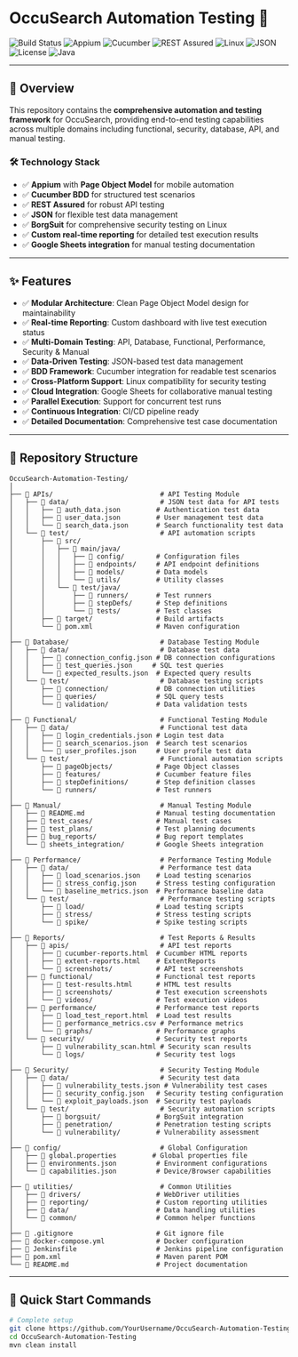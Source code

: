 # OccuSearch Automation Testing 🚀

![Build Status](https://img.shields.io/badge/build-passing-brightgreen)
![Appium](https://img.shields.io/badge/Appium-automation-blue)
![Cucumber](https://img.shields.io/badge/Cucumber-BDD-green)
![REST Assured](https://img.shields.io/badge/REST_Assured-API-blueviolet)
![Linux](https://img.shields.io/badge/Linux-security-orange)
![JSON](https://img.shields.io/badge/Data_JSON-yellow)
![License](https://img.shields.io/badge/license-MIT-blue)
![Java](https://img.shields.io/badge/Java-11+-red)

---

## 🎯 Overview

This repository contains the **comprehensive automation and testing framework** for OccuSearch, providing end-to-end testing capabilities across multiple domains including functional, security, database, API, and manual testing.

### 🛠️ Technology Stack

- ✅ **Appium** with **Page Object Model** for mobile automation
- ✅ **Cucumber BDD** for structured test scenarios
- ✅ **REST Assured** for robust API testing
- ✅ **JSON** for flexible test data management
- ✅ **BorgSuit** for comprehensive security testing on Linux
- ✅ **Custom real-time reporting** for detailed test execution results
- ✅ **Google Sheets integration** for manual testing documentation

---

## ✨ Features

- ✅ **Modular Architecture**: Clean Page Object Model design for maintainability
- ✅ **Real-time Reporting**: Custom dashboard with live test execution status
- ✅ **Multi-Domain Testing**: API, Database, Functional, Performance, Security & Manual
- ✅ **Data-Driven Testing**: JSON-based test data management
- ✅ **BDD Framework**: Cucumber integration for readable test scenarios
- ✅ **Cross-Platform Support**: Linux compatibility for security testing
- ✅ **Cloud Integration**: Google Sheets for collaborative manual testing
- ✅ **Parallel Execution**: Support for concurrent test runs
- ✅ **Continuous Integration**: CI/CD pipeline ready
- ✅ **Detailed Documentation**: Comprehensive test case documentation

---

## 📂 Repository Structure

```
OccuSearch-Automation-Testing/
│
├── 📁 APIs/                           # API Testing Module
│   ├── 📁 data/                       # JSON test data for API tests
│   │   ├── 📄 auth_data.json         # Authentication test data
│   │   ├── 📄 user_data.json         # User management test data
│   │   └── 📄 search_data.json       # Search functionality test data
│   └── 📁 test/                       # API automation scripts
│       ├── 📁 src/
│       │   ├── 📁 main/java/
│       │   │   ├── 📁 config/        # Configuration files
│       │   │   ├── 📁 endpoints/     # API endpoint definitions
│       │   │   ├── 📁 models/        # Data models
│       │   │   └── 📁 utils/         # Utility classes
│       │   └── 📁 test/java/
│       │       ├── 📁 runners/       # Test runners
│       │       ├── 📁 stepDefs/      # Step definitions
│       │       └── 📁 tests/         # Test classes
│       ├── 📁 target/                # Build artifacts
│       └── 📄 pom.xml                # Maven configuration
│
├── 📁 Database/                       # Database Testing Module
│   ├── 📁 data/                       # Database test data
│   │   ├── 📄 connection_config.json # DB connection configurations
│   │   ├── 📄 test_queries.json     # SQL test queries
│   │   └── 📄 expected_results.json  # Expected query results
│   └── 📁 test/                       # Database testing scripts
│       ├── 📁 connection/            # DB connection utilities
│       ├── 📁 queries/               # SQL query tests
│       └── 📁 validation/            # Data validation tests
│
├── 📁 Functional/                     # Functional Testing Module
│   ├── 📁 data/                       # Functional test data
│   │   ├── 📄 login_credentials.json # Login test data
│   │   ├── 📄 search_scenarios.json  # Search test scenarios
│   │   └── 📄 user_profiles.json     # User profile test data
│   └── 📁 test/                       # Functional automation scripts
│       ├── 📁 pageObjects/           # Page Object classes
│       ├── 📁 features/              # Cucumber feature files
│       ├── 📁 stepDefinitions/       # Step definition classes
│       └── 📁 runners/               # Test runners
│
├── 📁 Manual/                         # Manual Testing Module
│   ├── 📄 README.md                  # Manual testing documentation
│   ├── 📁 test_cases/                # Manual test cases
│   ├── 📁 test_plans/                # Test planning documents
│   ├── 📁 bug_reports/               # Bug report templates
│   └── 📁 sheets_integration/        # Google Sheets integration
│
├── 📁 Performance/                    # Performance Testing Module
│   ├── 📁 data/                       # Performance test data
│   │   ├── 📄 load_scenarios.json    # Load testing scenarios
│   │   ├── 📄 stress_config.json     # Stress testing configuration
│   │   └── 📄 baseline_metrics.json  # Performance baseline data
│   └── 📁 test/                       # Performance testing scripts
│       ├── 📁 load/                  # Load testing scripts
│       ├── 📁 stress/                # Stress testing scripts
│       └── 📁 spike/                 # Spike testing scripts
│
├── 📁 Reports/                        # Test Reports & Results
│   ├── 📁 apis/                       # API test reports
│   │   ├── 📄 cucumber-reports.html  # Cucumber HTML reports
│   │   ├── 📄 extent-reports.html    # ExtentReports
│   │   └── 📁 screenshots/           # API test screenshots
│   ├── 📁 functional/                # Functional test reports
│   │   ├── 📄 test-results.html      # HTML test results
│   │   ├── 📁 screenshots/           # Test execution screenshots
│   │   └── 📁 videos/                # Test execution videos
│   ├── 📁 performance/               # Performance test reports
│   │   ├── 📄 load_test_report.html  # Load test results
│   │   ├── 📄 performance_metrics.csv # Performance metrics
│   │   └── 📁 graphs/                # Performance graphs
│   └── 📁 security/                  # Security test reports
│       ├── 📄 vulnerability_scan.html # Security scan results
│       └── 📁 logs/                  # Security test logs
│
├── 📁 Security/                       # Security Testing Module
│   ├── 📁 data/                       # Security test data
│   │   ├── 📄 vulnerability_tests.json # Vulnerability test cases
│   │   ├── 📄 security_config.json   # Security testing configuration
│   │   └── 📄 exploit_payloads.json  # Security test payloads
│   └── 📁 test/                       # Security automation scripts
│       ├── 📁 borgsuit/              # BorgSuit integration
│       ├── 📁 penetration/           # Penetration testing scripts
│       └── 📁 vulnerability/         # Vulnerability assessment
│
├── 📁 config/                         # Global Configuration
│   ├── 📄 global.properties         # Global properties file
│   ├── 📄 environments.json          # Environment configurations
│   └── 📄 capabilities.json          # Device/Browser capabilities
│
├── 📁 utilities/                      # Common Utilities
│   ├── 📁 drivers/                   # WebDriver utilities
│   ├── 📁 reporting/                 # Custom reporting utilities
│   ├── 📁 data/                      # Data handling utilities
│   └── 📁 common/                    # Common helper functions
│
├── 📄 .gitignore                     # Git ignore file
├── 📄 docker-compose.yml             # Docker configuration
├── 📄 Jenkinsfile                    # Jenkins pipeline configuration
├── 📄 pom.xml                        # Maven parent POM
└── 📄 README.md                      # Project documentation
```

---

## 🚀 Quick Start Commands

```bash
# Complete setup
git clone https://github.com/YourUsername/OccuSearch-Automation-Testing.git
cd OccuSearch-Automation-Testing
mvn clean install
```
